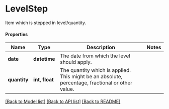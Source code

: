 # LevelStep

Item which is stepped in level/quantity.

#### Properties
Name | Type | Description | Notes
------------ | ------------- | ------------- | -------------
**date** | **datetime** | The date from which the level should apply. | 
**quantity** | **int, float** | The quantity which is applied. This might be an absolute, percentage, fractional or other value. | 

[[Back to Model list]](../README.md#documentation-for-models) [[Back to API list]](../README.md#documentation-for-api-endpoints) [[Back to README]](../README.md)

